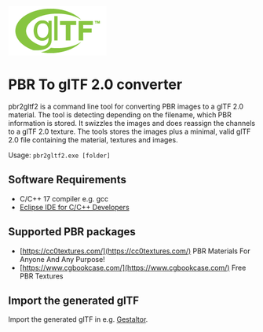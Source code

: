 [![](glTF.png)](https://github.com/KhronosGroup/glTF/tree/master/specification/2.0)

# PBR To glTF 2.0 converter

pbr2gltf2 is a command line tool for converting PBR images to a glTF 2.0 material. The tool is detecting depending on the filename, which PBR information is stored. It swizzles the images and does reassign the channels to a glTF 2.0 texture. The tools stores the images plus a minimal, valid glTF 2.0 file containing the material, textures and images.  

Usage: `pbr2gltf2.exe [folder]`


## Software Requirements

* C/C++ 17 compiler e.g. gcc
* [Eclipse IDE for C/C++ Developers](https://www.eclipse.org/downloads/packages/release/2021-03/r/eclipse-ide-cc-developers)  


## Supported PBR packages

* [https://cc0textures.com/](https://cc0textures.com/) PBR Materials For Anyone And Any Purpose!
* [https://www.cgbookcase.com/](https://www.cgbookcase.com/) Free PBR Textures


## Import the generated glTF

Import the generated glTF in e.g. [Gestaltor](https://gestaltor.io/).  

